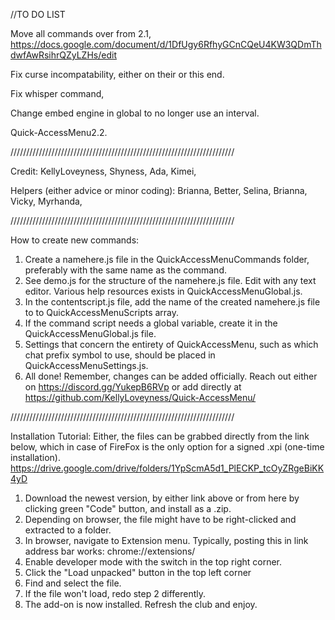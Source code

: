 //TO DO LIST

Move all commands over from 2.1, https://docs.google.com/document/d/1DfUgy6RfhyGCnCQeU4KW3QDmThdwfAwRsihrQZyLZHs/edit

Fix curse incompatability, either on their or this end.

Fix whisper command,

Change embed engine in global to no longer use an interval.










Quick-AccessMenu2.2.

///////////////////////////////////////////////////////////////////////

Credit:
KellyLoveyness, Shyness, Ada, Kimei,

Helpers (either advice or minor coding):
Brianna, Better, Selina, Brianna, Vicky, Myrhanda, 

///////////////////////////////////////////////////////////////////////

How to create new commands:
1. Create a namehere.js file in the QuickAccessMenuCommands folder, preferably with the same name as the command.
2. See demo.js for the structure of the namehere.js file. Edit with any text editor. Various help resources exists in QuickAccessMenuGlobal.js.
2. In the contentscript.js file, add the name of the created namehere.js file to to QuickAccessMenuScripts array.
4. If the command script needs a global variable, create it in the QuickAccessMenuGlobal.js file.
5. Settings that concern the entirety of QuickAccessMenu, such as which chat prefix symbol to use, should be placed in QuickAccessMenuSettings.js.
6. All done! Remember, changes can be added officially. Reach out either on https://discord.gg/YukepB6RVp or add directly at https://github.com/KellyLoveyness/Quick-AccessMenu/

///////////////////////////////////////////////////////////////////////

Installation Tutorial:
Either, the files can be grabbed directly from the link below, which in case of FireFox is the only option for a signed .xpi (one-time installation).
https://drive.google.com/drive/folders/1YpScmA5d1_PlECKP_tcOyZRgeBiKK4yD


1. Download the newest version, by either link above or from here by clicking green "Code" button, and install as a .zip.
2. Depending on browser, the file might have to be right-clicked and extracted to a folder.
3. In browser, navigate to Extension menu. Typically, posting this in link address bar works: chrome://extensions/
4. Enable developer mode with the switch in the top right corner.
5. Click the "Load unpacked" button in the top left corner
6. Find and select the file.
7. If the file won't load, redo step 2 differently.
8. The add-on is now installed. Refresh the club and enjoy.


 
